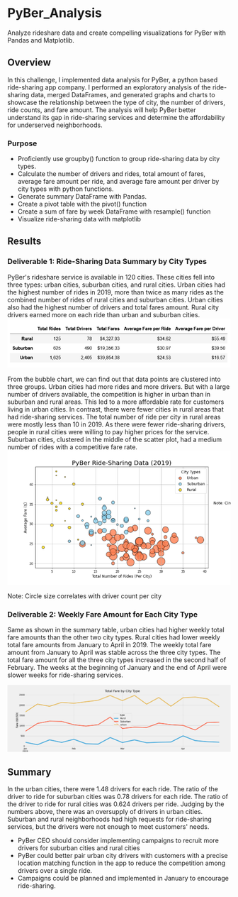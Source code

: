 # PyBer_Analysis
Analyze rideshare data and create compelling visualizations for PyBer with Pandas and Matplotlib.

## Overview
In this challenge, I implemented data analysis for PyBer, a python based ride-sharing app company. I performed an exploratory analysis of the ride-sharing data, merged DataFrames, and generated graphs and charts to showcase the relationship between the type of city, the number of drivers, ride counts, and fare amount. The analysis will help PyBer better understand its gap in ride-sharing services and determine the affordability for underserved neighborhoods. 
### Purpose
- Proficiently use groupby() function to group ride-sharing data by city types. 
- Calculate the number of drivers and rides, total amount of fares, average fare amount per ride, and average fare amount per driver by city types with python functions.
- Generate summary DataFrame with Pandas.
- Create a pivot table with the pivot() function
- Create a sum of fare by week DataFrame with resample() function
- Visualize ride-sharing data with matplotlib

## Results
### Deliverable 1: Ride-Sharing Data Summary by City Types
PyBer's rideshare service is available in 120 cities. These cities fell into three types: urban cities, suburban cities, and rural cities. Urban cities had the highest number of rides in 2019, more than twice as many rides as the combined number of rides of rural cities and suburban cities. Urban cities also had the highest number of drivers and total fares amount. Rural city drivers earned more on each ride than urban and suburban cities.   
![Ride-sharing Data Summary Table by City Type](https://github.com/Wuyang080510/PyBer_Analysis/blob/main/Table_Images/Summary%20Table%20by%20City%20Type.png)

From the bubble chart, we can find out that data points are clustered into three groups. Urban cities had more rides and more drivers. But with a large number of drivers available, the competition is higher in urban than in suburban and rural areas. This led to a more affordable rate for customers living in urban cities. In contrast, there were fewer cities in rural areas that had ride-sharing services. The total number of ride per city in rural areas were mostly less than 10 in 2019. As there were fewer ride-sharing drivers, people in rural cities were willing to pay higher prices for the service. Suburban cities, clustered in the middle of the scatter plot, had a medium number of rides with a competitive fare rate.  
![PyBer Ride-Sharing Data 2019](https://github.com/Wuyang080510/PyBer_Analysis/blob/main/Analysis/Fig1.png)

Note: Circle size correlates with driver count per city

### Deliverable 2: Weekly Fare Amount for Each City Type
Same as shown in the summary table, urban cities had higher weekly total fare amounts than the other two city types. Rural cities had lower weekly total fare amounts from January to April in 2019. 
The weekly total fare amount from January to April was stable across the three city types. The total fare amount for all the three city types increased in the second half of February. The weeks at the beginning of January and the end of April were slower weeks for ride-sharing services. 

![Weekly Total Fare by City Type](https://github.com/Wuyang080510/PyBer_Analysis/blob/main/Analysis/PyBer_Fare_Summary.png)

## Summary
In the urban cities, there were 1.48 drivers for each ride. 
The ratio of the driver to ride for suburban cities was 0.78 drivers for each ride. 
The ratio of the driver to ride for rural cities was 0.624 drivers per ride. 
Judging by the numbers above, there was an oversupply of drivers in urban cities. Suburban and rural neighborhoods had high requests for ride-sharing services, but the drivers were not enough to meet customers' needs. 

- PyBer CEO should consider implementing campaigns to recruit more drivers for suburban cities and rural cities
- PyBer could better pair urban city drivers with customers with a precise location matching function in the app to reduce the competition among drivers over a single ride. 
- Campaigns could be planned and implemented in January to encourage ride-sharing. 

 
